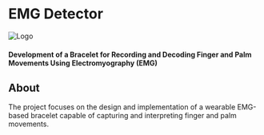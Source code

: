 # EMG Detector
![Logo](https://www.iee.ihu.gr/wp-content/uploads/2021/05/IEE_logo_v2.svg)
#### Development of a Bracelet for Recording and Decoding Finger and Palm Movements Using Electromyography (EMG)
## About  
The project focuses on the design and implementation of a wearable EMG-based bracelet capable of capturing and interpreting finger and palm movements.  